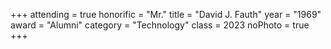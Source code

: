 +++
attending = true
honorific = "Mr."
title     = "David J. Fauth"
year      = "1969"
award     = "Alumni"
category  = "Technology"
class     = 2023
noPhoto   = true
+++